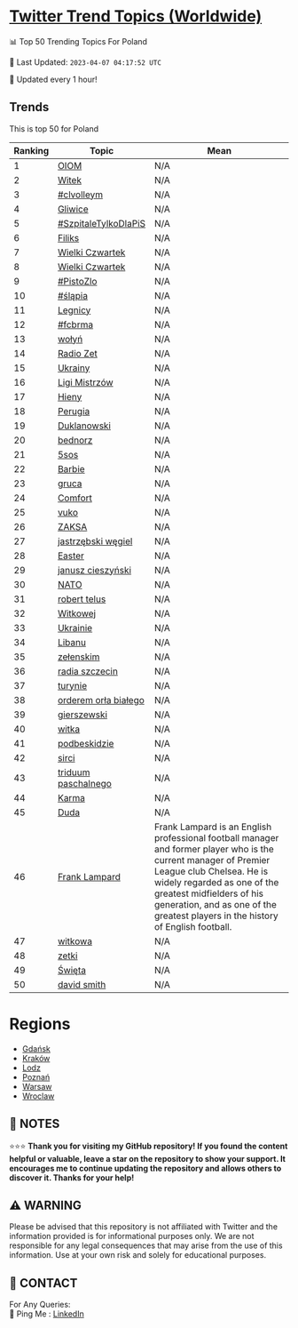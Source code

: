 [Twitter Trend Topics (Worldwide)](https://github.com/ErcinDedeoglu/Twitter-Trend-Topics)
==========


📊 Top 50 Trending Topics For Poland

📆 Last Updated: `2023-04-07 04:17:52 UTC`

🔧 Updated every 1 hour!


## Trends

This is top 50 for Poland

| Ranking | Topic | Mean |
| ------- | ------------ | ------------ |
| 1 | [OIOM](http://twitter.com/search?q=OIOM) | N/A |
| 2 | [Witek](http://twitter.com/search?q=Witek) | N/A |
| 3 | [#clvolleym](http://twitter.com/search?q=%23clvolleym) | N/A |
| 4 | [Gliwice](http://twitter.com/search?q=Gliwice) | N/A |
| 5 | [#SzpitaleTylkoDlaPiS](http://twitter.com/search?q=%23SzpitaleTylkoDlaPiS) | N/A |
| 6 | [Filiks](http://twitter.com/search?q=Filiks) | N/A |
| 7 | [Wielki Czwartek](http://twitter.com/search?q=Wielki+Czwartek) | N/A |
| 8 | [Wielki Czwartek](http://twitter.com/search?q=Wielki+Czwartek) | N/A |
| 9 | [#PistoZlo](http://twitter.com/search?q=%23PistoZlo) | N/A |
| 10 | [#śląpia](http://twitter.com/search?q=%23%c5%9bl%c4%85pia) | N/A |
| 11 | [Legnicy](http://twitter.com/search?q=Legnicy) | N/A |
| 12 | [#fcbrma](http://twitter.com/search?q=%23fcbrma) | N/A |
| 13 | [wołyń](http://twitter.com/search?q=wo%c5%82y%c5%84) | N/A |
| 14 | [Radio Zet](http://twitter.com/search?q=Radio+Zet) | N/A |
| 15 | [Ukrainy](http://twitter.com/search?q=Ukrainy) | N/A |
| 16 | [Ligi Mistrzów](http://twitter.com/search?q=Ligi+Mistrz%c3%b3w) | N/A |
| 17 | [Hieny](http://twitter.com/search?q=Hieny) | N/A |
| 18 | [Perugia](http://twitter.com/search?q=Perugia) | N/A |
| 19 | [Duklanowski](http://twitter.com/search?q=Duklanowski) | N/A |
| 20 | [bednorz](http://twitter.com/search?q=bednorz) | N/A |
| 21 | [5sos](http://twitter.com/search?q=5sos) | N/A |
| 22 | [Barbie](http://twitter.com/search?q=Barbie) | N/A |
| 23 | [gruca](http://twitter.com/search?q=gruca) | N/A |
| 24 | [Comfort](http://twitter.com/search?q=Comfort) | N/A |
| 25 | [vuko](http://twitter.com/search?q=vuko) | N/A |
| 26 | [ZAKSA](http://twitter.com/search?q=ZAKSA) | N/A |
| 27 | [jastrzębski węgiel](http://twitter.com/search?q=jastrz%c4%99bski+w%c4%99giel) | N/A |
| 28 | [Easter](http://twitter.com/search?q=Easter) | N/A |
| 29 | [janusz cieszyński](http://twitter.com/search?q=janusz+cieszy%c5%84ski) | N/A |
| 30 | [NATO](http://twitter.com/search?q=NATO) | N/A |
| 31 | [robert telus](http://twitter.com/search?q=robert+telus) | N/A |
| 32 | [Witkowej](http://twitter.com/search?q=Witkowej) | N/A |
| 33 | [Ukrainie](http://twitter.com/search?q=Ukrainie) | N/A |
| 34 | [Libanu](http://twitter.com/search?q=Libanu) | N/A |
| 35 | [zełenskim](http://twitter.com/search?q=ze%c5%82enskim) | N/A |
| 36 | [radia szczecin](http://twitter.com/search?q=radia+szczecin) | N/A |
| 37 | [turynie](http://twitter.com/search?q=turynie) | N/A |
| 38 | [orderem orła białego](http://twitter.com/search?q=orderem+or%c5%82a+bia%c5%82ego) | N/A |
| 39 | [gierszewski](http://twitter.com/search?q=gierszewski) | N/A |
| 40 | [witka](http://twitter.com/search?q=witka) | N/A |
| 41 | [podbeskidzie](http://twitter.com/search?q=podbeskidzie) | N/A |
| 42 | [sirci](http://twitter.com/search?q=sirci) | N/A |
| 43 | [triduum paschalnego](http://twitter.com/search?q=triduum+paschalnego) | N/A |
| 44 | [Karma](http://twitter.com/search?q=Karma) | N/A |
| 45 | [Duda](http://twitter.com/search?q=Duda) | N/A |
| 46 | [Frank Lampard](http://twitter.com/search?q=Frank+Lampard) | Frank Lampard is an English professional football manager and former player who is the current manager of Premier League club Chelsea. He is widely regarded as one of the greatest midfielders of his generation, and as one of the greatest players in the history of English football. |
| 47 | [witkowa](http://twitter.com/search?q=witkowa) | N/A |
| 48 | [zetki](http://twitter.com/search?q=zetki) | N/A |
| 49 | [Święta](http://twitter.com/search?q=%c5%9awi%c4%99ta) | N/A |
| 50 | [david smith](http://twitter.com/search?q=david+smith) | N/A |



# Regions

* [Gdańsk](</Poland/Gdańsk.md>)
* [Kraków](</Poland/Kraków.md>)
* [Lodz](</Poland/Lodz.md>)
* [Poznań](</Poland/Poznań.md>)
* [Warsaw](</Poland/Warsaw.md>)
* [Wroclaw](</Poland/Wroclaw.md>)



## 📝 NOTES

⭐⭐⭐ **Thank you for visiting my GitHub repository! If you found the content helpful or valuable, leave a star on the repository to show your support. It encourages me to continue updating the repository and allows others to discover it. Thanks for your help!**


## ⚠️ WARNING

Please be advised that this repository is not affiliated with Twitter and the information provided is for informational purposes only. We are not responsible for any legal consequences that may arise from the use of this information. Use at your own risk and solely for educational purposes.


## 📨 CONTACT

 For Any Queries:  
            🏓 Ping Me : [LinkedIn](https://www.linkedin.com/in/ercindedeoglu/)

